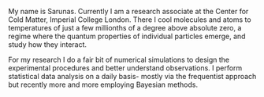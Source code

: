 My name is Sarunas. Currently I am a research associate at the Center for Cold Matter, Imperial College London. There I cool molecules and atoms to temperatures of just a few millionths of a degree above absolute zero, a regime where the quantum properties of individual particles emerge, and study how they interact.

For my research I do a fair bit of numerical simulations to design the experimental procedures and better understand observations. I perform statistical data analysis on a daily basis- mostly via the frequentist approach but recently more and more employing Bayesian methods.
